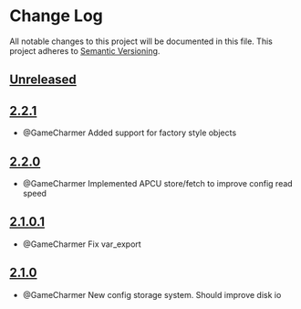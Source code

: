 
# Change Log
All notable changes to this project will be documented in this file.
This project adheres to [Semantic Versioning](http://semver.org/).

## [Unreleased](https://gitlab.konghack.com/GCWorld/Object-Manager)



## [2.2.1](http://gitlab.mhc.org:9990/ace2/ace2-deploy/compare/2.2.0...2.2.1)
 - @GameCharmer Added support for factory style objects


## [2.2.0](http://gitlab.mhc.org:9990/ace2/ace2-deploy/compare/2.1.0.1...2.2.0)
 - @GameCharmer Implemented APCU store/fetch to improve config read speed


## [2.1.0.1](http://gitlab.mhc.org:9990/ace2/ace2-deploy/compare/2.1.0...2.1.0.1)
 - @GameCharmer Fix var_export


## [2.1.0](http://gitlab.mhc.org:9990/ace2/ace2-deploy/compare/2.0.2...2.1.0)
 - @GameCharmer New config storage system.  Should improve disk io
 